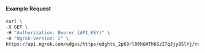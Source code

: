 <!-- Code generated for API Clients. DO NOT EDIT. -->

#### Example Request

```bash
curl \
-X GET \
-H "Authorization: Bearer {API_KEY}" \
-H "Ngrok-Version: 2" \
https://api.ngrok.com/edges/https/edghts_2p88rl06hGWTh6SzI7qJjy8SlYj/routes/edghtsrt_2p88rncTM1u9nQOwVfc2Xeh16Nr/saml
```

